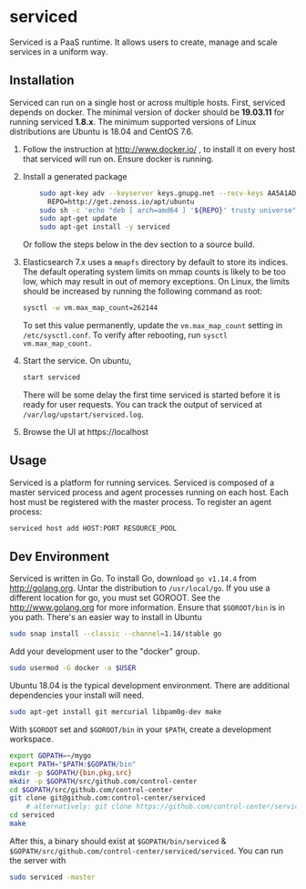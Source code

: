 serviced
========

Serviced is a PaaS runtime. It allows users to create, manage and scale services
in a uniform way.

Installation
------------
Serviced can run on a single host or across multiple hosts. First, serviced
depends on docker. The minimal version of docker should be **19.03.11** for running serviced **1.8.x**.
The minimum supported versions of Linux distributions are Ubuntu is 18.04 and CentOS 7.6.

1.  Follow the instruction at http://www.docker.io/ , to install
   it on every host that serviced will run on. Ensure docker is running.

2.  Install a generated package
      ```bash 
          sudo apt-key adv --keyserver keys.gnupg.net --recv-keys AA5A1AD7
    ￼     REPO=http://get.zenoss.io/apt/ubuntu
          sudo sh -c 'echo "deb [ arch=amd64 ] '${REPO}' trusty universe" > /etc/apt/sources.list.d/zenoss.list'
          sudo apt-get update
          sudo apt-get install -y serviced
      ```

    Or follow the steps below in the dev section to a source build.
   
3.  Elasticsearch 7.x uses a `mmapfs` directory by default to store its indices. 
    The default operating system limits on mmap counts is likely to be too low, 
    which may result in out of memory exceptions. 
    On Linux, the limits should be increased by running the following command as root:
    ```bash
    sysctl -w vm.max_map_count=262144
    ```
   
       To set this value permanently, update the `vm.max_map_count` setting in `/etc/sysctl.conf`. 
       To verify after rebooting, run `sysctl vm.max_map_count.`
   
4.  Start the service. On ubuntu,
    ```bash
    start serviced
    ```
       There will be some delay the first time serviced is started before it is ready
       for user requests. You can track the output of serviced at
       `/var/log/upstart/serviced.log`.

5.  Browse the UI at https://localhost

Usage
-----
Serviced is a platform for running services. Serviced is composed of a master
serviced process and agent processes running on each host. Each host must be registered
with the master process. To register an agent process:
```bash
serviced host add HOST:PORT RESOURCE_POOL
```

Dev Environment
---------------
Serviced is written in Go. To install Go, download `go v1.14.4` from http://golang.org.
Untar the distribution to `/usr/local/go`. If you use a different location for go, you
must set GOROOT. See the http://www.golang.org for more information. Ensure that
`$GOROOT/bin` is in you path.
There's an easier way to install in Ubuntu
```bash
sudo snap install --classic --channel=1.14/stable go
```

Add your development user to the "docker" group.
```bash
sudo usermod -G docker -a $USER
```
Ubuntu 18.04 is the typical development environment. There are additional dependencies
your install will need.
```bash
sudo apt-get install git mercurial libpam0g-dev make
```

With `$GOROOT` set and `$GOROOT/bin` in your `$PATH`, create a development workspace.
```bash
export GOPATH=~/mygo
export PATH="$PATH:$GOPATH/bin"
mkdir -p $GOPATH/{bin,pkg,src}
mkdir -p $GOPATH/src/github.com/control-center
cd $GOPATH/src/github.com/control-center
git clone git@github.com:control-center/serviced
    # alternatively: git clone https://github.com/control-center/serviced
cd serviced
make
```

After this, a binary should exist at `$GOPATH/bin/serviced` &
`$GOPATH/src/github.com/control-center/serviced/serviced`. You can run the server with

```bash
sudo serviced -master
```

